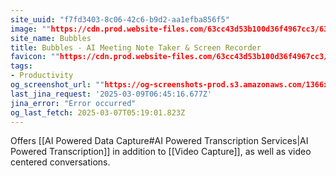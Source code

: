 ```yaml
---
site_uuid: "f7fd3403-8c06-42c6-b9d2-aa1efba856f5"
image: ""https://cdn.prod.website-files.com/63cc43d53b100d36f4967cc3/63fe740caf59842acb4f1766_og-image.png""
site_name: Bubbles
title: Bubbles - AI Meeting Note Taker & Screen Recorder
favicon: ""https://cdn.prod.website-files.com/63cc43d53b100d36f4967cc3/63ef86e459379b136ab2486d_favicon.svg""
tags:
- Productivity
og_screenshot_url: ""https://og-screenshots-prod.s3.amazonaws.com/1366x768/80/false/61043c6f4308c2eb65275146f772b0fbee8b495c1da34b848cfe263bdf541ba1.jpeg""
last_jina_request: '2025-03-09T06:45:16.677Z'
jina_error: "Error occurred"
og_last_fetch: 2025-03-07T05:19:01.823Z
---
```

Offers [[AI Powered Data Capture#AI Powered Transcription Services|AI Powered Transcription]] in addition to [[Video Capture]], as well as video centered conversations. 

